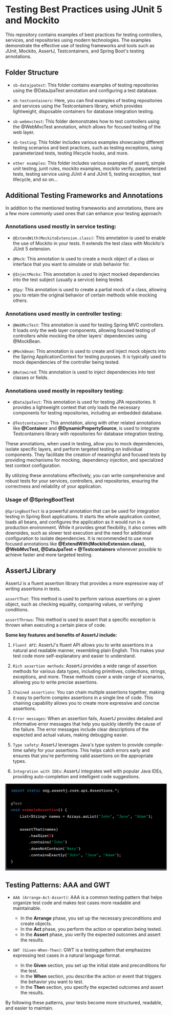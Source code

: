 # Testing Best Practices using JUnit 5 and Mockito

This repository contains examples of best practices for testing controllers, services, and repositories using modern technologies. The examples demonstrate the effective use of testing frameworks and tools such as JUnit, Mockito, AssertJ, Testcontainers, and Spring Boot's testing annotations.


## Folder Structure

* `sb-datajpatest`: This folder contains examples of testing repositories using the @DataJpaTest annotation and configuring a test database.

* `sb-testcontainers`: Here, you can find examples of testing repositories and services using the Testcontainers library, which provides lightweight, disposable containers for database integration testing.

* `sb-webmvctest`: This folder demonstrates how to test controllers using the @WebMvcTest annotation, which allows for focused testing of the web layer.

* `sb-testing`: This folder includes various examples showcasing different testing scenarios and best practices, such as testing exceptions, using parameterized tests, testing lifecycle hooks, and more.

* `other examples`: This folder includes various examples of assertj, simple unit testing, junit rules, mockito examples, mockito verify, parameterized tests, testing service using JUnit 4 and JUnit 5, testing exception, test lifecycle, and so on...

## Additional Testing Frameworks and Annotations

In addition to the mentioned testing frameworks and annotations, there are a few more commonly used ones that can enhance your testing approach:

### Annotations used mostly in service testing:

* `@ExtendWith(MockitoExtension.class)`: This annotation is used to enable the use of Mockito in your tests. It extends the test class with Mockito's JUnit 5 extension.

* `@Mock`: This annotation is used to create a mock object of a class or interface that you want to simulate or stub behavior for.

* `@InjectMocks`: This annotation is used to inject mocked dependencies into the test subject (usually a service) being tested.

* `@Spy`: This annotation is used to create a partial mock of a class, allowing you to retain the original behavior of certain methods while mocking others.

### Annotations used mostly in controller testing:

* `@WebMvcTest`: This annotation is used for testing Spring MVC controllers. It loads only the web layer components, allowing focused testing of controllers while mocking the other layers' dependencies using @MockBean.

* `@MockBean`: This annotation is used to create and inject mock objects into the Spring ApplicationContext for testing purposes. It is typically used to mock dependencies of the controller being tested.

* `@Autowired`: This annotation is used to inject dependencies into test classes or fields.

### Annotations used mostly in repository testing:

* `@DataJpaTest`: This annotation is used for testing JPA repositories. It provides a lightweight context that only loads the necessary components for testing repositories, including an embedded database.

* `@Testcontainers`: This annotation, along with other related annotations like **@Container** and **@DynamicPropertySource**, is used to integrate Testcontainers library with repositories for database integration testing.


These annotations, when used in testing, allow you to mock dependencies, isolate specific layers, and perform targeted testing on individual components. They facilitate the creation of meaningful and focused tests by providing mechanisms for mocking, dependency injection, and specialized test context configuration.

By utilizing these annotations effectively, you can write comprehensive and robust tests for your services, controllers, and repositories, ensuring the correctness and reliability of your application.


### Usage of @SpringBootTest

`@SpringBootTest` is a powerful annotation that can be used for integration testing in Spring Boot applications. 
It starts the whole application context, loads all beans, and configures the application as it would run in a production environment. 
While it provides great flexibility, it also comes with downsides, such as slower test execution and the need for additional configuration to isolate dependencies. 
It is recommended to use more focused annotations like **@ExtendWith(MockitoExtension.class), @WebMvcTest, @DataJpaTest + @Testcontainers** whenever possible to achieve faster and more targeted testing.

## AssertJ Library

AssertJ is a fluent assertion library that provides a more expressive way of writing assertions in tests.

`assertThat`: This method is used to perform various assertions on a given object, such as checking equality, comparing values, or verifying conditions.

`assertThrows`: This method is used to assert that a specific exception is thrown when executing a certain piece of code.

**Some key features and benefits of AssertJ include:**

1. `Fluent API`: AssertJ's fluent API allows you to write assertions in a natural and readable manner, resembling plain English. This makes your test code more self-explanatory and easier to understand.

2. `Rich assertion methods`: AssertJ provides a wide range of assertion methods for various data types, including primitives, collections, strings, exceptions, and more. These methods cover a wide range of scenarios, allowing you to write precise assertions.

3. `Chained assertions`: You can chain multiple assertions together, making it easy to perform complex assertions in a single line of code. This chaining capability allows you to create more expressive and concise assertions.

4. `Error messages`: When an assertion fails, AssertJ provides detailed and informative error messages that help you quickly identify the cause of the failure. The error messages include clear descriptions of the expected and actual values, making debugging easier.

5. `Type safety`: AssertJ leverages Java's type system to provide compile-time safety for your assertions. This helps catch errors early and ensures that you're performing valid assertions on the appropriate types.

6. `Integration with IDEs`: AssertJ integrates well with popular Java IDEs, providing auto-completion and intelligent code suggestions. 

![img.png](img.png)


## Testing Patterns: AAA and GWT

* `AAA (Arrange-Act-Assert)`: AAA is a common testing pattern that helps organize test code and makes test cases more readable and maintainable. 
  * In the **Arrange** phase, you set up the necessary preconditions and create objects. 
  * In the **Act** phase, you perform the action or operation being tested. 
  * In the **Assert** phase, you verify the expected outcomes and assert the results.

* `GWT (Given-When-Then)`: GWT is a testing pattern that emphasizes expressing test cases in a natural language format. 
  * In the **Given** section, you set up the initial state and preconditions for the test. 
  * In the **When** section, you describe the action or event that triggers the behavior you want to test. 
  * In the **Then** section, you specify the expected outcomes and assert the results.

By following these patterns, your tests become more structured, readable, and easier to maintain.
